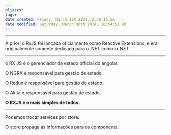 ```yaml
---
aliases: 
tags: 
date created: Friday, March 1st 2024, 2:50:16 am
date modified: Saturday, March 30th 2024, 10:54:51 am
---
```

---

A priori o RxJS foi lançada oficialmente ocmo Reactive Extensions, e era originalmente somente dedicada para o .NET como rx.NET

---

o RX JS é o gerenciador de estado official do angular.

O NGRX é responsável para gestão de estado.

O Redux é responsável para gestão de estado.

O Akita é responsável para gestão de estado.

**O RXJS é o mais simples de todos.**

---

Podemos trocar services por store.

O store propaga as informações para os components.